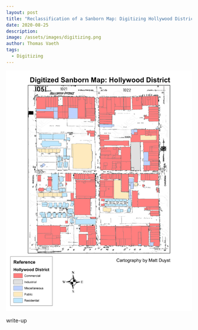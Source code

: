 ```yaml
---
layout: post
title: "Reclassification of a Sanborn Map: Digitizing Hollywood District"
date: 2020-08-25
description: 
image: /assets/images/digitizing.png
author: Thomas Vaeth
tags: 
  - Digitizing
---
```


![Map GIS](/assets/images/digitizing.png)

write-up